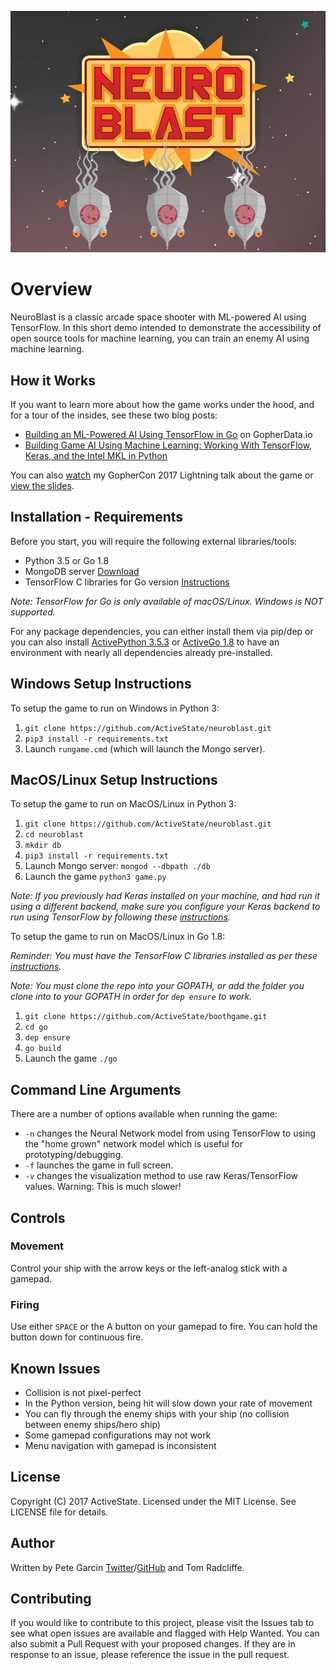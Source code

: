 ![NeuroBlast](neuroblast.jpg)
# Overview
NeuroBlast is a classic arcade space shooter with ML-powered AI using TensorFlow. In this short demo intended to demonstrate the accessibility of open source tools for machine learning, you can train an enemy AI using machine learning.

## How it Works

If you want to learn more about how the game works under the hood, and for a tour of the insides, see these two blog posts:

- [Building an ML-Powered AI Using TensorFlow in Go](http://gopherdata.io/post/build_ml_powered_game_ai_tensorflow/) on GopherData.io
- [Building Game AI Using Machine Learning: Working With TensorFlow, Keras, and the Intel MKL in Python](https://www.activestate.com/blog/2017/05/building-game-ai-using-machine-learning-working-tensorflow-keras-and-intel-mkl-python)

You can also [watch](https://www.youtube.com/watch?v=oiorteQg9n0) my GopherCon 2017 Lightning talk about the game or [view the slides](https://github.com/gophercon/2017-talks/tree/master/lightningtalks/PeteGarcin-BuildingMLPoweredGameAIwithTensorFlow).

## Installation - Requirements

Before you start, you will require the following external libraries/tools:

- Python 3.5 or Go 1.8
- MongoDB server [Download](https://www.mongodb.com/download-center?jmp=nav#community)
- TensorFlow C libraries for Go version [Instructions](https://www.tensorflow.org/install/install_go)

*Note: TensorFlow for Go is only available of macOS/Linux. Windows is NOT supported.*

For any package dependencies, you can either install them via pip/dep or you can also install [ActivePython 3.5.3](https://www.activestate.com/activepython/downloads) or [ActiveGo 1.8](https://www.activestate.com/activego/downloads) to have an environment with nearly all dependencies already pre-installed.

## Windows Setup Instructions

To setup the game to run on Windows in Python 3:

1. `git clone https://github.com/ActiveState/neuroblast.git`
2. `pip3 install -r requirements.txt`
3. Launch `rungame.cmd` (which will launch the Mongo server).

## MacOS/Linux Setup Instructions

To setup the game to run on MacOS/Linux in Python 3:

1. `git clone https://github.com/ActiveState/neuroblast.git`
2. `cd neuroblast`
3. `mkdir db`
2. `pip3 install -r requirements.txt`
3. Launch Mongo server: `mongod --dbpath ./db`
4. Launch the game `python3 game.py`

*Note: If you previously had Keras installed on your machine, and had run it using a different backend, make sure you configure your Keras backend to run using TensorFlow by following these [instructions](https://keras.io/backend/).*

To setup the game to run on MacOS/Linux in Go 1.8:

*Reminder: You must have the TensorFlow C libraries installed as per these [instructions](https://www.tensorflow.org/install/install_go).*

*Note: You must clone the repo into your GOPATH, or add the folder you clone into to your GOPATH in order for `dep ensure` to work.*

1. `git clone https://github.com/ActiveState/boothgame.git`
2. `cd go`
2. `dep ensure`
3. `go build`
4. Launch the game `./go`

## Command Line Arguments

There are a number of options available when running the game:

- `-n` changes the Neural Network model from using TensorFlow to using the "home grown" network model which is useful for prototyping/debugging.
- `-f` launches the game in full screen.
- `-v` changes the visualization method to use raw Keras/TensorFlow values. Warning: This is much slower!

## Controls

### Movement

Control your ship with the arrow keys or the left-analog stick with a gamepad.

### Firing

Use either `SPACE` or the A button on your gamepad to fire. You can hold the button down for continuous fire.

## Known Issues

- Collision is not pixel-perfect
- In the Python version, being hit will slow down your rate of movement
- You can fly through the enemy ships with your ship (no collision between enemy ships/hero ship)
- Some gamepad configurations may not work
- Menu navigation with gamepad is inconsistent

## License

Copyright (C) 2017 ActiveState. Licensed under the MIT License. See LICENSE file for details.

## Author

Written by Pete Garcin [Twitter](https://twitter.com/rawktron)/[GitHub](https://github.com/rawktron) and Tom Radcliffe.

## Contributing

If you would like to contribute to this project, please visit the Issues tab to see what open issues are available and flagged with Help Wanted. You can also submit a Pull Request with your proposed changes. If they are in response to an issue, please reference the issue in the pull request.


